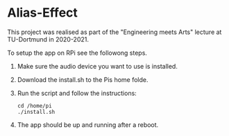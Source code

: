 # Alias-Effect
This project was realised as part of the "Engineering meets Arts" lecture at TU-Dortmund in 2020-2021.

To setup the app on RPi see the followong steps.
1. Make sure the audio device you want to use is installed.
2. Download the install.sh to the Pis home folde.
3. Run the script and follow the instructions:
    ```
    cd /home/pi
    ./install.sh
    ```

4. The app should be up and running after a reboot.
